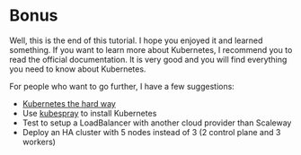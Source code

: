 # Bonus

Well, this is the end of this tutorial. I hope you enjoyed it and learned something. If you want to learn more about Kubernetes, I recommend you to read the official documentation. It is very good and you will find everything you need to know about Kubernetes.

For people who want to go further, I have a few suggestions:

- [Kubernetes the hard way](https://github.com/kelseyhightower/kubernetes-the-hard-way)
- Use [kubespray](https://github.com/kubernetes-sigs/kubespray) to install Kubernetes
- Test to setup a LoadBalancer with another cloud provider than Scaleway
- Deploy an HA cluster with 5 nodes instead of 3 (2 control plane and 3 workers)
